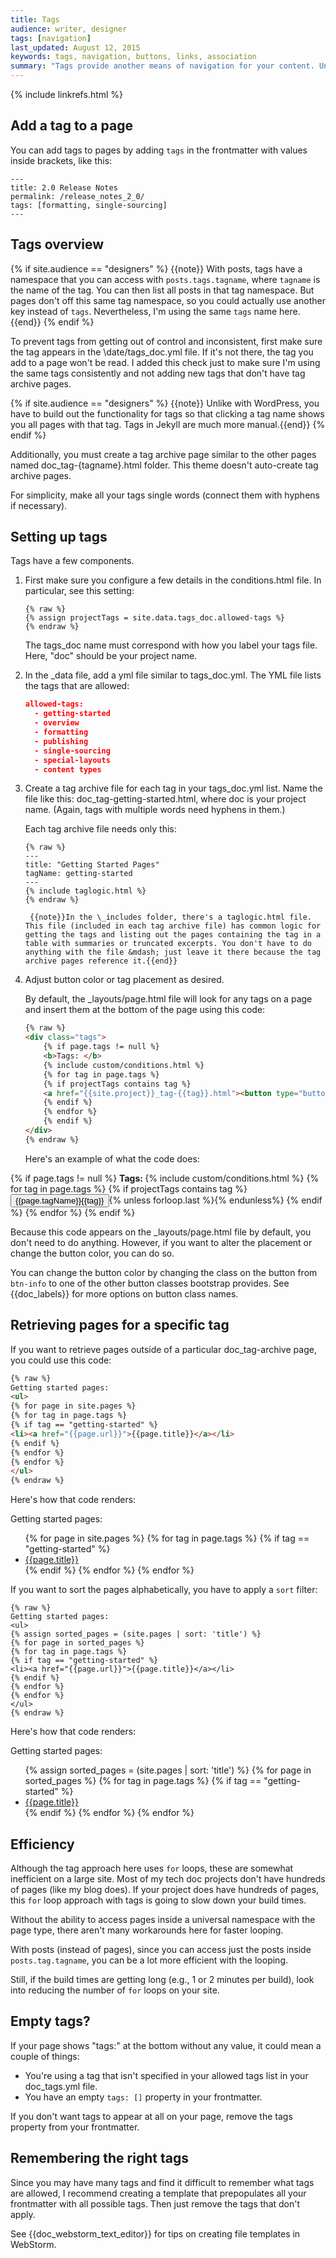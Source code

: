 ```yaml
---
title: Tags
audience: writer, designer
tags: [navigation]
last_updated: August 12, 2015
keywords: tags, navigation, buttons, links, association
summary: "Tags provide another means of navigation for your content. Unlike the table of contents, tags can show the content in a variety of arrangements and groupings. Implementing tags in this Jekyll theme is somewhat of a manual process."
---
```

{% include linkrefs.html %} 

## Add a tag to a page
You can add tags to pages by adding `tags` in the frontmatter with values inside brackets, like this:

```
---
title: 2.0 Release Notes
permalink: /release_notes_2_0/
tags: [formatting, single-sourcing]
---
```

## Tags overview
{% if site.audience == "designers" %}
{{note}} With posts, tags have a namespace that you can access with <code>posts.tags.tagname</code>, where <code>tagname</code> is the name of the tag. You can then list all posts in that tag namespace. But pages don't off this same tag namespace, so you could actually use another key instead of <code>tags</code>. Nevertheless, I'm using the same <code>tags</code> name here.{{end}}
{% endif %}

To prevent tags from getting out of control and inconsistent, first make sure the tag appears in the \date/tags_doc.yml file. If it's not there, the tag you add to a page won't be read. I added this check just to make sure I'm using the same tags consistently and not adding new tags that don't have tag archive pages.

{% if site.audience == "designers" %}
{{note}} Unlike with WordPress, you have to build out the functionality for tags so that clicking a tag name shows you all pages with that tag. Tags in Jekyll are much more manual.{{end}}
{% endif %}

Additionally, you must create a tag archive page similar to the other pages named doc_tag-{tagname}.html folder. This theme doesn't auto-create tag archive pages.

For simplicity, make all your tags single words (connect them with hyphens if necessary).

## Setting up tags

Tags have a few components.

1. First make sure you configure a few details in the conditions.html file. In particular, see this setting:
	
	```liquid
	{% raw %}
	{% assign projectTags = site.data.tags_doc.allowed-tags %}
	{% endraw %}
	```
	
	The tags_doc name must correspond with how you label your tags file. Here, "doc" should be your project name.
	
2. In the \_data file, add a yml file similar to tags_doc.yml. The YML file lists the tags that are allowed:
	
	```json
	allowed-tags:
	  - getting-started
	  - overview
	  - formatting
	  - publishing
	  - single-sourcing
	  - special-layouts
	  - content types
	```
	
4. Create a tag archive file for each tag in your tags_doc.yml list. Name the file like this: doc_tag-getting-started.html, where doc is your project name. (Again, tags with multiple words need hyphens in them.)
	
	Each tag archive file needs only this:
	
	```liquid
	{% raw %}
	---
    title: "Getting Started Pages"
    tagName: getting-started
    ---
    {% include taglogic.html %}
    {% endraw %}
    ```

		{{note}}In the \_includes folder, there's a taglogic.html file. This file (included in each tag archive file) has common logic for getting the tags and listing out the pages containing the tag in a table with summaries or truncated excerpts. You don't have to do anything with the file &mdash; just leave it there because the tag archive pages reference it.{{end}}

5. Adjust button color or tag placement as desired. 
	
	By default, the \_layouts/page.html file will look for any tags on a page and insert them at the bottom of the page using this code:
	
	```html
	{% raw %}
	<div class="tags">
	    {% if page.tags != null %}
	    <b>Tags: </b>
	    {% include custom/conditions.html %}
	    {% for tag in page.tags %}
	    {% if projectTags contains tag %}
	    <a href="{{site.project}}_tag-{{tag}}.html"><button type="button" class="btn btn-info navbar-btn cursorNorm">{{page.tagName}}{{tag}}</button></a>{% unless forloop.last %}{% endunless%}
	    {% endif %}
	    {% endfor %}
	    {% endif %}
	</div>
	{% endraw %}
	```
	
	Here's an example of what the code does:
<div class="tags">
	{% if page.tags != null %}
	<b>Tags: </b>
	{% include custom/conditions.html %}
	{% for tag in page.tags %}
	{% if projectTags contains tag %}
	<a href="{{site.project}}_tag-{{tag}}.html"><button type="button" class="btn btn-info navbar-btn cursorNorm">{{page.tagName}}{{tag}}</button></a>{% unless forloop.last %}{% endunless%}
	{% endif %}
	{% endfor %}
	{% endif %}
</div>
    	
Because this code appears on the \_layouts/page.html file by default, you don't need to do anything. However, if you want to alter the placement or change the button color, you can do so.
	
You can change the button color by changing the class on the button from `btn-info` to one of the other button classes bootstrap provides. See {{doc_labels}} for more options on button class names.

## Retrieving pages for a specific tag

If you want to retrieve pages outside of a particular doc_tag-archive page, you could use this code:


```html
{% raw %}
Getting started pages: 
<ul>
{% for page in site.pages %}
{% for tag in page.tags %}
{% if tag == "getting-started" %}
<li><a href="{{page.url}}">{{page.title}}</a></li>
{% endif %}
{% endfor %}
{% endfor %} 
</ul>
{% endraw %}
```

Here's how that code renders: 

Getting started pages:
<ul>
{% for page in site.pages %}
{% for tag in page.tags %}
{% if tag == "getting-started" %}
<li><a href="{{page.url}}">{{page.title}}</a></li>
{% endif %}
{% endfor %}
{% endfor %}
</ul>

If you want to sort the pages alphabetically, you have to apply a `sort` filter:

```liquid
{% raw %}
Getting started pages:
<ul>
{% assign sorted_pages = (site.pages | sort: 'title') %}
{% for page in sorted_pages %}
{% for tag in page.tags %}
{% if tag == "getting-started" %}
<li><a href="{{page.url}}">{{page.title}}</a></li>
{% endif %}
{% endfor %}
{% endfor %} 
</ul>
{% endraw %}
```

Here's how that code renders:

Getting started pages:
<ul>
{% assign sorted_pages = (site.pages | sort: 'title') %}
{% for page in sorted_pages %}
{% for tag in page.tags %}
{% if tag == "getting-started" %}
<li><a href="{{page.url}}">{{page.title}}</a></li>
{% endif %}
{% endfor %}
{% endfor %}
</ul>

## Efficiency
Although the tag approach here uses `for` loops, these are somewhat inefficient on a large site. Most of my tech doc projects don't have hundreds of pages (like my blog does). If your project does have hundreds of pages, this `for` loop approach with tags is going to slow down your build times. 

Without the ability to access pages inside a universal namespace with the page type, there aren't many workarounds here for faster looping. 

With posts (instead of pages), since you can access just the posts inside `posts.tag.tagname`, you can be a lot more efficient with the looping. 

Still, if the build times are getting long (e.g., 1 or 2 minutes per build), look into reducing the number of `for` loops on your site.

## Empty tags?

If your page shows "tags:" at the bottom without any value, it could mean a couple of things:

* You're using a tag that isn't specified in your allowed tags list in your doc_tags.yml file.
* You have an empty `tags: []` property in your frontmatter.

If you don't want tags to appear at all on your page, remove the tags property from your frontmatter.

## Remembering the right tags

Since you may have many tags and find it difficult to remember what tags are allowed, I recommend creating a template that prepopulates all your frontmatter with all possible tags. Then just remove the tags that don't apply. 

See {{doc_webstorm_text_editor}} for tips on creating file templates in WebStorm.

